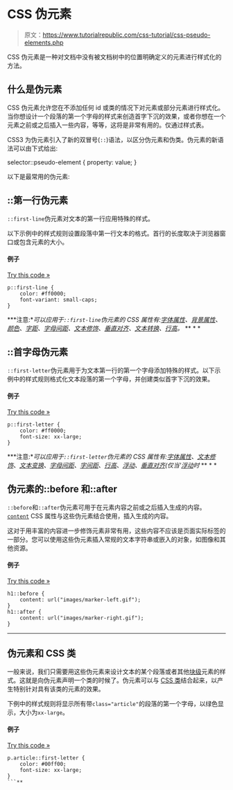 # CSS 伪元素

> 原文：<https://www.tutorialrepublic.com/css-tutorial/css-pseudo-elements.php>

CSS 伪元素是一种对文档中没有被文档树中的位置明确定义的元素进行样式化的方法。

## 什么是伪元素

CSS 伪元素允许您在不添加任何 id 或类的情况下对元素或部分元素进行样式化。当你想设计一个段落的第一个字母的样式来创造首字下沉的效果，或者你想在一个元素之前或之后插入一些内容，等等，这将是非常有用的。仅通过样式表。

CSS3 为伪元素引入了新的双冒号(`::`)语法，以区分伪元素和伪类。伪元素的新语法可以由下式给出:

selector::pseudo-element { property: value; }

以下是最常用的伪元素:

## ::第一行伪元素

`::first-line`伪元素对文本的第一行应用特殊的样式。

以下示例中的样式规则设置段落中第一行文本的格式。首行的长度取决于浏览器窗口或包含元素的大小。

#### 例子

[Try this code »](../codelab.php?topic=css&file=first-line-pseudo-element "Try this code using online Editor")

```
p::first-line {
    color: #ff0000;
    font-variant: small-caps;
}
```

 ***注意:**可以应用于`::first-line`伪元素的 CSS 属性有:[字体属性](#)、[背景属性](#)、[颜色](#)、[字距](#)、[字母间距](#)、[文本修饰](#)、[垂直对齐](#)、[文本转换](#)、[行高](#)。*  ** * *

## ::首字母伪元素

`::first-letter`伪元素用于为文本第一行的第一个字母添加特殊的样式。以下示例中的样式规则格式化文本段落的第一个字母，并创建类似首字下沉的效果。

#### 例子

[Try this code »](../codelab.php?topic=css&file=first-letter-pseudo-element "Try this code using online Editor")

```
p::first-letter {
    color: #ff0000;
    font-size: xx-large;
}
```

 ***注意:**可以应用于`::first-letter`伪元素的 CSS 属性有:[字体属性](#)、[文本修饰](#)、[文本变换](#)、[字母间距](#)、[字间距](#)、[行高](#)、[浮动](#)、[垂直对齐](#)(仅当'[浮动](#)时*  ** * *

## 伪元素的::before 和::after

`::before`和`::after`伪元素可用于在元素内容之前或之后插入生成的内容。 [`content`](../css-reference/css-content-property.php) CSS 属性与这些伪元素结合使用，插入生成的内容。

这对于用丰富的内容进一步修饰元素非常有用，这些内容不应该是页面实际标签的一部分。您可以使用这些伪元素插入常规的文本字符串或嵌入的对象，如图像和其他资源。

#### 例子

[Try this code »](../codelab.php?topic=css&file=before-and-after-pseudo-elements "Try this code using online Editor")

```
h1::before {
    content: url("images/marker-left.gif");
}
h1::after {
    content: url("images/marker-right.gif");
}
```

* * *

## 伪元素和 CSS 类

一般来说，我们只需要用这些伪元素来设计文本的某个段落或者其他[块级](css-visual-formatting.php#block-level)元素的样式。这就是向伪元素声明一个类的时候了。伪元素可以与 [CSS 类](css-selectors.php)结合起来，以产生特别针对具有该类的元素的效果。

下例中的样式规则将显示所有带`class="article"`的段落的第一个字母，以绿色显示，大小为`xx-large`。

#### 例子

[Try this code »](../codelab.php?topic=css&file=using-pseudo-elements-with-classes "Try this code using online Editor")

```
p.article::first-letter {
    color: #00ff00;
    font-size: xx-large;
}
```**